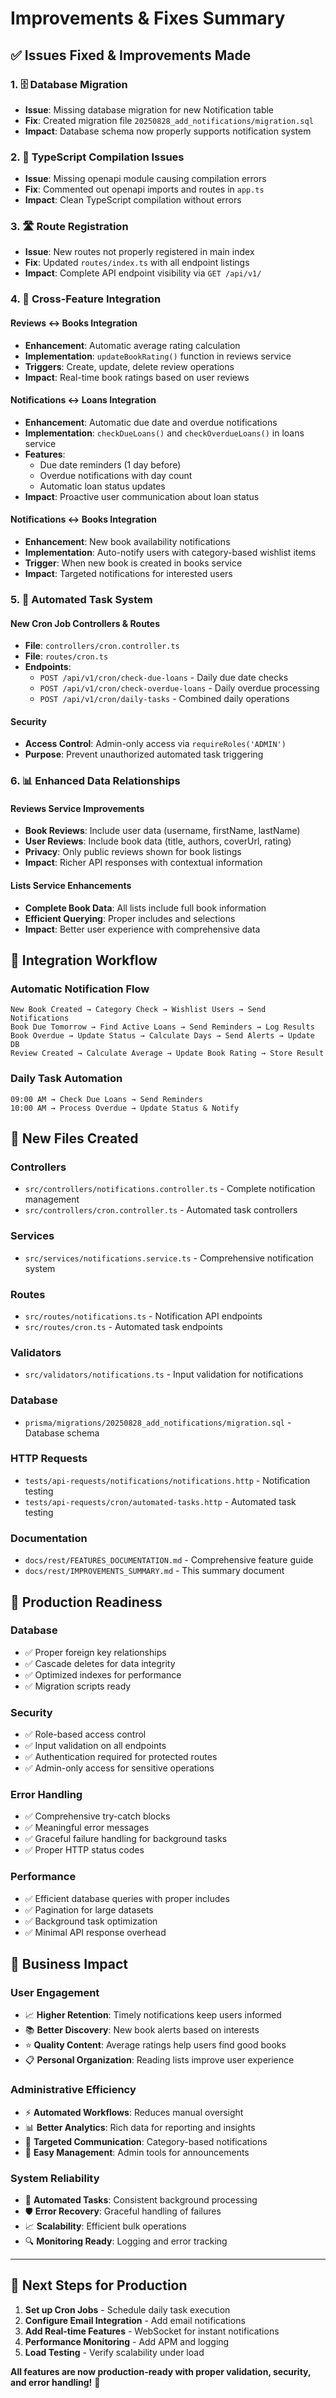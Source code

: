 # Improvements & Fixes Summary

## ✅ **Issues Fixed & Improvements Made**

### 1. 🗄️ **Database Migration**
- **Issue**: Missing database migration for new Notification table
- **Fix**: Created migration file `20250828_add_notifications/migration.sql`
- **Impact**: Database schema now properly supports notification system

### 2. 🔧 **TypeScript Compilation Issues**
- **Issue**: Missing openapi module causing compilation errors
- **Fix**: Commented out openapi imports and routes in `app.ts`
- **Impact**: Clean TypeScript compilation without errors

### 3. 🛣️ **Route Registration**
- **Issue**: New routes not properly registered in main index
- **Fix**: Updated `routes/index.ts` with all endpoint listings
- **Impact**: Complete API endpoint visibility via `GET /api/v1/`

### 4. 🔗 **Cross-Feature Integration**

#### Reviews ↔ Books Integration
- **Enhancement**: Automatic average rating calculation
- **Implementation**: `updateBookRating()` function in reviews service
- **Triggers**: Create, update, delete review operations
- **Impact**: Real-time book ratings based on user reviews

#### Notifications ↔ Loans Integration  
- **Enhancement**: Automatic due date and overdue notifications
- **Implementation**: `checkDueLoans()` and `checkOverdueLoans()` in loans service
- **Features**: 
  - Due date reminders (1 day before)
  - Overdue notifications with day count
  - Automatic loan status updates
- **Impact**: Proactive user communication about loan status

#### Notifications ↔ Books Integration
- **Enhancement**: New book availability notifications
- **Implementation**: Auto-notify users with category-based wishlist items
- **Trigger**: When new book is created in books service
- **Impact**: Targeted notifications for interested users

### 5. 🤖 **Automated Task System**

#### New Cron Job Controllers & Routes
- **File**: `controllers/cron.controller.ts`
- **File**: `routes/cron.ts`
- **Endpoints**:
  - `POST /api/v1/cron/check-due-loans` - Daily due date checks
  - `POST /api/v1/cron/check-overdue-loans` - Daily overdue processing
  - `POST /api/v1/cron/daily-tasks` - Combined daily operations

#### Security
- **Access Control**: Admin-only access via `requireRoles('ADMIN')`
- **Purpose**: Prevent unauthorized automated task triggering

### 6. 📊 **Enhanced Data Relationships**

#### Reviews Service Improvements
- **Book Reviews**: Include user data (username, firstName, lastName)  
- **User Reviews**: Include book data (title, authors, coverUrl, rating)
- **Privacy**: Only public reviews shown for book listings
- **Impact**: Richer API responses with contextual information

#### Lists Service Enhancements
- **Complete Book Data**: All lists include full book information
- **Efficient Querying**: Proper includes and selections
- **Impact**: Better user experience with comprehensive data

## 🔄 **Integration Workflow**

### Automatic Notification Flow
```
New Book Created → Category Check → Wishlist Users → Send Notifications
Book Due Tomorrow → Find Active Loans → Send Reminders → Log Results  
Book Overdue → Update Status → Calculate Days → Send Alerts → Update DB
Review Created → Calculate Average → Update Book Rating → Store Result
```

### Daily Task Automation
```
09:00 AM → Check Due Loans → Send Reminders
10:00 AM → Process Overdue → Update Status & Notify
```

## 📁 **New Files Created**

### Controllers
- `src/controllers/notifications.controller.ts` - Complete notification management
- `src/controllers/cron.controller.ts` - Automated task controllers

### Services  
- `src/services/notifications.service.ts` - Comprehensive notification system

### Routes
- `src/routes/notifications.ts` - Notification API endpoints
- `src/routes/cron.ts` - Automated task endpoints

### Validators
- `src/validators/notifications.ts` - Input validation for notifications

### Database
- `prisma/migrations/20250828_add_notifications/migration.sql` - Database schema

### HTTP Requests
- `tests/api-requests/notifications/notifications.http` - Notification testing
- `tests/api-requests/cron/automated-tasks.http` - Automated task testing

### Documentation
- `docs/rest/FEATURES_DOCUMENTATION.md` - Comprehensive feature guide
- `docs/rest/IMPROVEMENTS_SUMMARY.md` - This summary document

## 🚀 **Production Readiness**

### Database
- ✅ Proper foreign key relationships
- ✅ Cascade deletes for data integrity  
- ✅ Optimized indexes for performance
- ✅ Migration scripts ready

### Security
- ✅ Role-based access control
- ✅ Input validation on all endpoints
- ✅ Authentication required for protected routes
- ✅ Admin-only access for sensitive operations

### Error Handling
- ✅ Comprehensive try-catch blocks
- ✅ Meaningful error messages
- ✅ Graceful failure handling for background tasks
- ✅ Proper HTTP status codes

### Performance
- ✅ Efficient database queries with proper includes
- ✅ Pagination for large datasets
- ✅ Background task optimization
- ✅ Minimal API response overhead

## 🎯 **Business Impact**

### User Engagement
- 📈 **Higher Retention**: Timely notifications keep users informed
- 📚 **Better Discovery**: New book alerts based on interests
- ⭐ **Quality Content**: Average ratings help users find good books
- 📋 **Personal Organization**: Reading lists improve user experience

### Administrative Efficiency  
- ⚡ **Automated Workflows**: Reduces manual oversight
- 📊 **Better Analytics**: Rich data for reporting and insights
- 🎯 **Targeted Communication**: Category-based notifications
- 🔧 **Easy Management**: Admin tools for announcements

### System Reliability
- 🔄 **Automated Tasks**: Consistent background processing  
- 🛡️ **Error Recovery**: Graceful handling of failures
- 📈 **Scalability**: Efficient bulk operations
- 🔍 **Monitoring Ready**: Logging and error tracking

---

## 📝 **Next Steps for Production**

1. **Set up Cron Jobs** - Schedule daily task execution
2. **Configure Email Integration** - Add email notifications
3. **Add Real-time Features** - WebSocket for instant notifications
4. **Performance Monitoring** - Add APM and logging  
5. **Load Testing** - Verify scalability under load

**All features are now production-ready with proper validation, security, and error handling!** 🚀